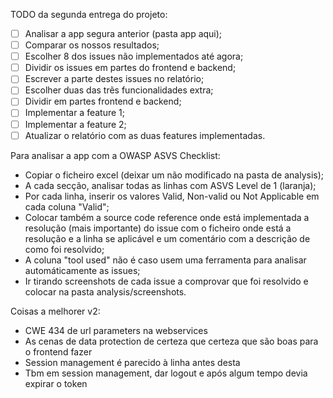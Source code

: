 TODO da segunda entrega do projeto:

- [ ] Analisar a app segura anterior (pasta app aqui);
- [ ] Comparar os nossos resultados;
- [ ] Escolher 8 dos issues não implementados até agora;
- [ ] Dividir os issues em partes do frontend e backend;
- [ ] Escrever a parte destes issues no relatório;
- [ ] Escolher duas das trẽs funcionalidades extra;
- [ ] Dividir em partes frontend e backend;
- [ ] Implementar a feature 1;
- [ ] Implementar a feature 2;
- [ ] Atualizar o relatório com as duas features implementadas.

Para analisar a app com a OWASP ASVS Checklist:

- Copiar o ficheiro excel (deixar um não modificado na pasta de analysis);
- A cada secção, analisar todas as linhas com ASVS Level de 1 (laranja);
- Por cada linha, inserir os valores Valid, Non-valid ou Not Applicable em cada coluna "Valid";
- Colocar também a source code reference onde está implementada a resolução (mais importante) do issue com o ficheiro onde está a resolução e a linha se aplicável e um comentário com a descrição de como foi resolvido;
- A coluna "tool used" não é caso usem uma ferramenta para analisar automáticamente as issues;
- Ir tirando screenshots de cada issue a comprovar que foi resolvido e colocar na pasta analysis/screenshots.

Coisas a melhorer v2:

- CWE 434 de url parameters na webservices
- As cenas de data protection de certeza que certeza que são boas para o frontend fazer
- Session management é parecido à linha antes desta
- Tbm em session management, dar logout e após algum tempo devia expirar o token
